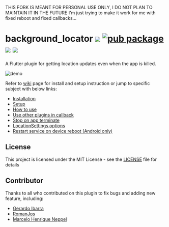THIS FORK IS MEANT FOR PERSONAL USE ONLY, I DO NOT PLAN TO MAINTAIN IT IN THE FUTURE
I'm just trying to make it work for me with fixed reboot and fixed callbacks...


# background_locator ![](https://github.com/rekab-app/background_locator/workflows/build/badge.svg) [![pub package](https://img.shields.io/pub/v/background_locator.svg)](https://pub.dartlang.org/packages/background_locator) ![](https://img.shields.io/github/contributors/rekab-app/background_locator) ![](https://img.shields.io/github/license/rekab-app/background_locator)

A Flutter plugin for getting location updates even when the app is killed.

![demo](https://raw.githubusercontent.com/RomanJos/background_locator/master/demo.gif)

Refer to [wiki](https://github.com/rekab-app/background_locator/wiki) page for install and setup instruction or jump to specific subject with below links:

* [Installation](https://github.com/rekab-app/background_locator/wiki/Installation)
* [Setup](https://github.com/rekab-app/background_locator/wiki/Setup)
* [How to use](https://github.com/rekab-app/background_locator/wiki/How-to-use)
* [Use other plugins in callback](https://github.com/rekab-app/background_locator/wiki/Use-other-plugins-in-callback)
* [Stop on app terminate](https://github.com/rekab-app/background_locator/wiki/Stop-on-app-terminate)
* [LocationSettings options](https://github.com/rekab-app/background_locator/wiki/LocationSettings-options)
* [Restart service on device reboot (Android only)](https://github.com/rekab-app/background_locator/wiki/Restart-service-on-device-reboot)

##  License
This project is licensed under the MIT License - see the [LICENSE](LICENSE) file for details

## Contributor
Thanks to all who contributed on this plugin to fix bugs and adding new feature, including:
* [Gerardo Ibarra](https://github.com/gpibarra)
* [RomanJos](https://github.com/RomanJos)
* [Marcelo Henrique Neppel](https://github.com/marceloneppel)
